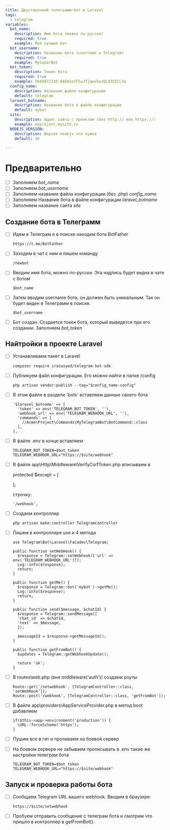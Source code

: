 ```yaml
---
title: Двусторонний телеграмм-бот в Laravel
tags:
  - telegram
variables:
  bot_name:
    description: Имя бота (можно по-русски)
    required: true
    example: Мой лучший бот
  bot_username:
    description: Название бота (username в Telegram)
    required: true
    example: MySuperBot
  bot_token:
    description: Токен бота
    required: true
    example: 5649872138:AAEH1o1FSuJfjqwvbavQLO3UICL3w
  config_name:
    description: Название файла конфигурации
    default: telegram
  laravel_botname:
    description: Название бота в файле конфигурации
    default: mybot
  site:
    description: Адрес сайта с проектом (без http:// или https://)
    example: myproject.mysite.ru 
  NODEJS_VERSION:
    description: Версия nodejs что нужна
    default: 16

---
```


# Предварительно
- [ ] Заполняем <var>bot_name</var>
- [ ] Заполняем <var>bot_username</var>
- [ ] Заполняем название файла конфигурации (без .php) <var>config_name</var>
- [ ] Заполняем Название бота в файле конфигурации <var>laravel_botname</var>
- [ ] Заполняем название сайта <var>site</var>

## Создание бота в Телеграмм

- [ ] Идем в Телеграм и в поиске находим бота BotFather

  ```
  https://t.me/BotFather
  ```
- [ ] Заходим в чат с ним и пишем команду

  ```
  /newbot
  ```

- [ ] Вводим имя бота, можно по-русски. Эта надпись будет видна в чате с ботом

  ```
  $bot_name
  ```

- [ ] Затем вводим username бота, он должен быть уникальным. Так он будет виден в Телеграмм в поиске.

  ```
  $bot_username
  ```

- [ ] Бот создан. Создается токен бота, который выведется при его создании. Заполняем <var>bot_token</var>

## Найтройки в проекте Laravel

- [ ] Устанавливаем пакет в Laravel

  ```
  composer require irazasyed/telegram-bot-sdk
  ```

- [ ] Публикуем файл конфигурации. Его можно найти в папке /config

  ```
  php artisan vendor:publish --tag="$config_name-config"
  ```

- [ ] В этом файле в разделе 'bots' вставляем данные своего бота

  ```
  '$laravel_botname' => [
    'token' => env('TELEGRAM_BOT_TOKEN', ''),
    'webhook_url' => env('TELEGRAM_WEBHOOK_URL', ''),
    'commands' => [
      //Acme\Project\Commands\MyTelegramBot\BotCommand::class
    ],
  ],
  ```

- [ ] В файле .env в конце вставляем

  ```
  TELEGRAM_BOT_TOKEN=$bot_token
  TELEGRAM_WEBHOOK_URL="https://$site/webhook"
  ```

- [ ] В файле app\Http\Middleware\VerifyCsrfToken.php вписываем в
  
  protected $except = [

  ];

  строчку: 

  ```
  '/webhook',
  ```

- [ ] Создаем контроллер

  ```
  php artisan make:controller TelegramController
  ```

- [ ] Пишем в контроллере use и 4 метода

  ```
  use Telegram\Bot\Laravel\Facades\Telegram;

  public function setWebHook() {
    $response = Telegram::setWebhook(['url' => env('TELEGRAM_WEBHOOK_URL')]);
    Log::info($response);
    return;
  }
  
  public function getMe() {
    $response = Telegram::bot('mybot')->getMe();
    Log::info($response);
    return;
  }
  
  public function send($message, $chatId) {
    $response = Telegram::sendMessage([
    'chat_id' => $chatId,
    'text' => $message,
    ]);
  
    $messageId = $response->getMessageId();
  }
  
  public function getFromBot() {
    $updates = Telegram::getWebhookUpdate();

    return 'ok';
  }
  ```

- [ ] В routes\web.php (вне middleware('auth')) создаем роуты

  ```
  Route::get('/setwebhook', [TelegramController::class, 'setWebHook']);
  Route::post('/webhook', [TelegramController::class, 'getFromBot']);
  ```

- [ ] В файле app\providers\AppServiceProvider.php в метод boot добавляем

  ```
  if($this->app->environment('production')) {
    \URL::forceScheme('https');
  }
  ```

- [ ] Пушим все в гит и проливаем на боевой сервер
- [ ] На боевом сервере не забываем прописывать в .env такие же настройки телеграм бота

  ```
  TELEGRAM_BOT_TOKEN=$bot_token
  TELEGRAM_WEBHOOK_URL="https://$site/webhook"
  ```

## Запуск и проверка работы бота

- [ ] Сообщаем Telegram URL вашего webhook. Вводим в браузере:

  ```
  https://$site/setwebhook
  ```

- [ ] Пробуем отправить сообщение с телеграм бота и смотрим что пришло в контроллер в getFromBot().
